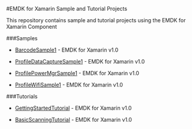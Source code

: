 #EMDK for Xamarin Sample and Tutorial Projects

This repository contains sample and tutorial projects using the EMDK for Xamarin Component

###Samples

* [BarcodeSample1](https://github.com/developer-zebra/samples-emdkforxamarin-1_0/tree/BarcodeSample1) - EMDK for Xamarin v1.0

* [ProfileDataCaptureSample1](https://github.com/developer-zebra/samples-emdkforxamarin-1_0/tree/ProfileDataCaptureSample1) - EMDK for Xamarin v1.0

* [ProfilePowerMgrSample1](https://github.com/developer-zebra/samples-emdkforxamarin-1_0/tree/ProfilePowerMgrSample1) - EMDK for Xamarin v1.0

* [ProfileWifiSample1](https://github.com/developer-zebra/samples-emdkforxamarin-1_0/tree/ProfileWifiSample1) - EMDK for Xamarin v1.0

###Tutorials

* [GettingStartedTutorial](https://github.com/developer-zebra/samples-emdkforxamarin-1_0/tree/GettingStartedTutorial) - EMDK for Xamarin v1.0

* [BasicScanningTutorial](https://github.com/developer-zebra/samples-emdkforxamarin-1_0/tree/BasicScanningTutorial) - EMDK for Xamarin v1.0
